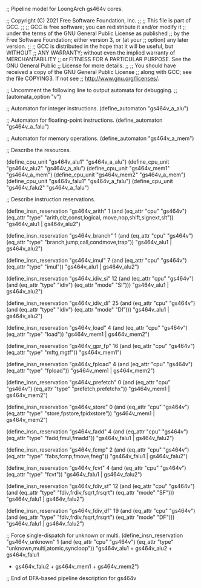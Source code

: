 ;; Pipeline model for LoongArch gs464v cores.

;; Copyright (C) 2021 Free Software Foundation, Inc.
;;
;; This file is part of GCC.
;;
;; GCC is free software; you can redistribute it and/or modify it
;; under the terms of the GNU General Public License as published
;; by the Free Software Foundation; either version 3, or (at your
;; option) any later version.
;;
;; GCC is distributed in the hope that it will be useful, but WITHOUT
;; ANY WARRANTY; without even the implied warranty of MERCHANTABILITY
;; or FITNESS FOR A PARTICULAR PURPOSE.  See the GNU General Public
;; License for more details.
;;
;; You should have received a copy of the GNU General Public License
;; along with GCC; see the file COPYING3.  If not see
;; <http://www.gnu.org/licenses/>.

;; Uncomment the following line to output automata for debugging.
;; (automata_option "v")

;; Automaton for integer instructions.
(define_automaton "gs464v_a_alu")

;; Automaton for floating-point instructions.
(define_automaton "gs464v_a_falu")

;; Automaton for memory operations.
(define_automaton "gs464v_a_mem")

;; Describe the resources.

(define_cpu_unit "gs464v_alu1" "gs464v_a_alu")
(define_cpu_unit "gs464v_alu2" "gs464v_a_alu")
(define_cpu_unit "gs464v_mem1" "gs464v_a_mem")
(define_cpu_unit "gs464v_mem2" "gs464v_a_mem")
(define_cpu_unit "gs464v_falu1" "gs464v_a_falu")
(define_cpu_unit "gs464v_falu2" "gs464v_a_falu")

;; Describe instruction reservations.

(define_insn_reservation "gs464v_arith" 1
  (and (eq_attr "cpu" "gs464v")
       (eq_attr "type" "arith,clz,const,logical,
			move,nop,shift,signext,slt"))
  "gs464v_alu1 | gs464v_alu2")

(define_insn_reservation "gs464v_branch" 1
  (and (eq_attr "cpu" "gs464v")
       (eq_attr "type" "branch,jump,call,condmove,trap"))
  "gs464v_alu1 | gs464v_alu2")

(define_insn_reservation "gs464v_imul" 7
  (and (eq_attr "cpu" "gs464v")
       (eq_attr "type" "imul"))
  "gs464v_alu1 | gs464v_alu2")

(define_insn_reservation "gs464v_idiv_si" 12
  (and (eq_attr "cpu" "gs464v")
       (and (eq_attr "type" "idiv")
	    (eq_attr "mode" "SI")))
  "gs464v_alu1 | gs464v_alu2")

(define_insn_reservation "gs464v_idiv_di" 25
  (and (eq_attr "cpu" "gs464v")
       (and (eq_attr "type" "idiv")
	    (eq_attr "mode" "DI")))
  "gs464v_alu1 | gs464v_alu2")

(define_insn_reservation "gs464v_load" 4
  (and (eq_attr "cpu" "gs464v")
       (eq_attr "type" "load"))
  "gs464v_mem1 | gs464v_mem2")

(define_insn_reservation "gs464v_gpr_fp" 16
  (and (eq_attr "cpu" "gs464v")
       (eq_attr "type" "mftg,mgtf"))
  "gs464v_mem1")

(define_insn_reservation "gs464v_fpload" 4
  (and (eq_attr "cpu" "gs464v")
       (eq_attr "type" "fpload"))
  "gs464v_mem1 | gs464v_mem2")

(define_insn_reservation "gs464v_prefetch" 0
  (and (eq_attr "cpu" "gs464v")
       (eq_attr "type" "prefetch,prefetchx"))
  "gs464v_mem1 | gs464v_mem2")

(define_insn_reservation "gs464v_store" 0
  (and (eq_attr "cpu" "gs464v")
       (eq_attr "type" "store,fpstore,fpidxstore"))
  "gs464v_mem1 | gs464v_mem2")

(define_insn_reservation "gs464v_fadd" 4
  (and (eq_attr "cpu" "gs464v")
       (eq_attr "type" "fadd,fmul,fmadd"))
  "gs464v_falu1 | gs464v_falu2")

(define_insn_reservation "gs464v_fcmp" 2
  (and (eq_attr "cpu" "gs464v")
       (eq_attr "type" "fabs,fcmp,fmove,fneg"))
  "gs464v_falu1 | gs464v_falu2")

(define_insn_reservation "gs464v_fcvt" 4
  (and (eq_attr "cpu" "gs464v")
       (eq_attr "type" "fcvt"))
  "gs464v_falu1 | gs464v_falu2")

(define_insn_reservation "gs464v_fdiv_sf" 12
  (and (eq_attr "cpu" "gs464v")
       (and (eq_attr "type" "fdiv,frdiv,fsqrt,frsqrt")
	    (eq_attr "mode" "SF")))
  "gs464v_falu1 | gs464v_falu2")

(define_insn_reservation "gs464v_fdiv_df" 19
  (and (eq_attr "cpu" "gs464v")
       (and (eq_attr "type" "fdiv,frdiv,fsqrt,frsqrt")
	    (eq_attr "mode" "DF")))
  "gs464v_falu1 | gs464v_falu2")

;; Force single-dispatch for unknown or multi.
(define_insn_reservation "gs464v_unknown" 1
  (and (eq_attr "cpu" "gs464v")
       (eq_attr "type" "unknown,multi,atomic,syncloop"))
  "gs464v_alu1 + gs464v_alu2 + gs464v_falu1
   + gs464v_falu2 + gs464v_mem1 + gs464v_mem2")

;; End of DFA-based pipeline description for gs464v
